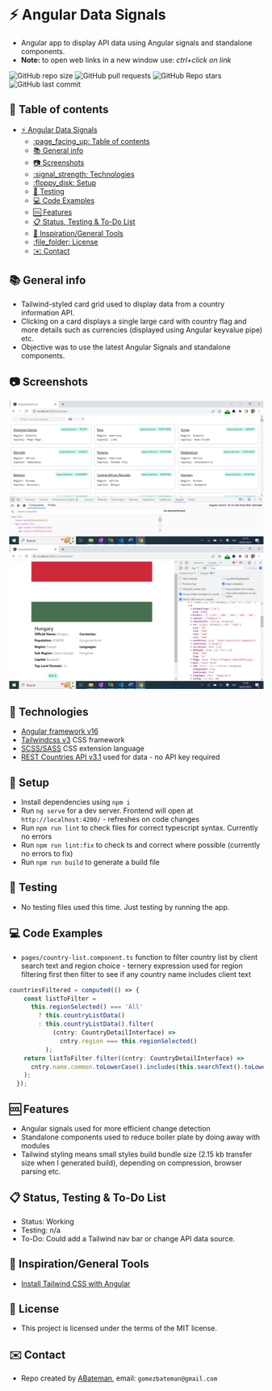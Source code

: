 # :zap: Angular Data Signals

* Angular app to display API data using Angular signals and standalone components.
* **Note:** to open web links in a new window use: _ctrl+click on link_

![GitHub repo size](https://img.shields.io/github/repo-size/AndrewJBateman/angular-data-signals?style=plastic)
![GitHub pull requests](https://img.shields.io/github/issues-pr/AndrewJBateman/angular-data-signals?style=plastic)
![GitHub Repo stars](https://img.shields.io/github/stars/AndrewJBateman/angular-data-signals?style=plastic)
![GitHub last commit](https://img.shields.io/github/last-commit/AndrewJBateman/angular-data-signals?style=plastic)

## :page_facing_up: Table of contents

* [:zap: Angular Data Signals](#zap-angular-data-signals)
  * [:page\_facing\_up: Table of contents](#page_facing_up-table-of-contents)
  * [:books: General info](#books-general-info)
  * [:camera: Screenshots](#camera-screenshots)
  * [:signal\_strength: Technologies](#signal_strength-technologies)
  * [:floppy\_disk: Setup](#floppy_disk-setup)
  * [:wrench: Testing](#wrench-testing)
  * [:computer: Code Examples](#computer-code-examples)
  * [:cool: Features](#cool-features)
  * [:clipboard: Status, Testing \& To-Do List](#clipboard-status-testing--to-do-list)
  * [:clap: Inspiration/General Tools](#clap-inspirationgeneral-tools)
  * [:file\_folder: License](#file_folder-license)
  * [:envelope: Contact](#envelope-contact)

## :books: General info

* Tailwind-styled card grid used to display data from a country information API.
* Clicking on a card displays a single large card with country flag and more details such as currencies (displayed using Angular keyvalue pipe) etc.
* Objective was to use the latest Angular Signals and standalone components.

## :camera: Screenshots

![Frontend screenshot](./imgs/grid.png)
![Frontend screenshot](./imgs/detail.png)

## :signal_strength: Technologies

* [Angular framework v16](https://angular.io/)
* [Tailwindcss v3](https://tailwindcss.com/) CSS framework
* [SCSS/SASS](https://sass-lang.com/) CSS extension language
* [REST Countries API v3.1](https://restcountries.com/) used for data - no API key required

## :floppy_disk: Setup

* Install dependencies using `npm i`
* Run `ng serve` for a dev server. Frontend will open at `http://localhost:4200/` - refreshes on code changes
* Run `npm run lint` to check files for correct typescript syntax. Currently no errors
* Run `npm run lint:fix` to check ts and correct where possible (currently no errors to fix)
* Run `npm run build` to generate a build file

## :wrench: Testing

* No testing files used this time. Just testing by running the app.

## :computer: Code Examples

* `pages/country-list.component.ts` function to filter country list by client search text and region choice - ternery expression used for region filtering first then filter to see if any country name includes client text

```typescript
countriesFiltered = computed(() => {
    const listToFilter =
      this.regionSelected() === 'All'
        ? this.countryListData()
        : this.countryListData().filter(
            (cntry: CountryDetailInterface) =>
              cntry.region === this.regionSelected()
          );
    return listToFilter.filter((cntry: CountryDetailInterface) =>
      cntry.name.common.toLowerCase().includes(this.searchText().toLowerCase())
    );
  });
```

## :cool: Features

* Angular signals used for more efficient change detection
* Standalone components used to reduce boiler plate by doing away with modules
* Tailwind styling means small styles build bundle size (2.15 kb transfer size when I generated build), depending on compression, browser parsing etc.

## :clipboard: Status, Testing & To-Do List

* Status: Working
* Testing: n/a
* To-Do: Could add a Tailwind nav bar or change API data source.

## :clap: Inspiration/General Tools

* [Install Tailwind CSS with Angular](https://tailwindcss.com/docs/guides/angular)

## :file_folder: License

* This project is licensed under the terms of the MIT license.

## :envelope: Contact

* Repo created by [ABateman](https://github.com/AndrewJBateman), email: `gomezbateman@gmail.com`
